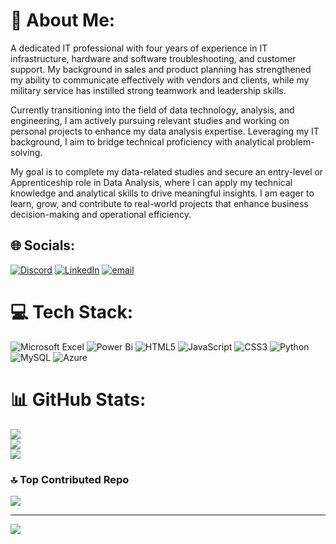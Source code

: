 # 💫 About Me:
A dedicated IT professional with four years of experience in IT infrastructure, hardware and software troubleshooting, and customer support. My background in sales and product planning has strengthened my ability to communicate effectively with vendors and clients, while my military service has instilled strong teamwork and leadership skills.

Currently transitioning into the field of data technology, analysis, and engineering, I am actively pursuing relevant studies and working on personal projects to enhance my data analysis expertise. Leveraging my IT background, I aim to bridge technical proficiency with analytical problem-solving.

My goal is to complete my data-related studies and secure an entry-level or Apprenticeship role in Data Analysis, where I can apply my technical knowledge and analytical skills to drive meaningful insights. I am eager to learn, grow, and contribute to real-world projects that enhance business decision-making and operational efficiency.

## 🌐 Socials:
[![Discord](https://img.shields.io/badge/Discord-%237289DA.svg?logo=discord&logoColor=white)](https://discord.gg/KS6611) [![LinkedIn](https://img.shields.io/badge/LinkedIn-%230077B5.svg?logo=linkedin&logoColor=white)](https://linkedin.com/in/https://www.linkedin.com/notifications/?filter=all) [![email](https://img.shields.io/badge/Email-D14836?logo=gmail&logoColor=white)](mailto:timeless0119@gmail.com) 

# 💻 Tech Stack:
![Microsoft Excel](https://img.shields.io/badge/Microsoft_Excel-217346?style=for-the-badge&logo=microsoft-excel&logoColor=white) ![Power Bi](https://img.shields.io/badge/power_bi-F2C811?style=for-the-badge&logo=powerbi&logoColor=black) ![HTML5](https://img.shields.io/badge/html5-%23E34F26.svg?style=for-the-badge&logo=html5&logoColor=white) ![JavaScript](https://img.shields.io/badge/javascript-%23323330.svg?style=for-the-badge&logo=javascript&logoColor=%23F7DF1E) ![CSS3](https://img.shields.io/badge/css3-%231572B6.svg?style=for-the-badge&logo=css3&logoColor=white) ![Python](https://img.shields.io/badge/python-3670A0?style=for-the-badge&logo=python&logoColor=ffdd54) ![MySQL](https://img.shields.io/badge/mysql-4479A1.svg?style=for-the-badge&logo=mysql&logoColor=white) ![Azure](https://img.shields.io/badge/azure-%230072C6.svg?style=for-the-badge&logo=microsoftazure&logoColor=white)
# 📊 GitHub Stats:
![](https://github-readme-stats.vercel.app/api?username=KoreanBeaver&theme=dark&hide_border=false&include_all_commits=false&count_private=false)<br/>
![](https://nirzak-streak-stats.vercel.app/?user=KoreanBeaver&theme=dark&hide_border=false)<br/>
![](https://github-readme-stats.vercel.app/api/top-langs/?username=KoreanBeaver&theme=dark&hide_border=false&include_all_commits=false&count_private=false&layout=compact)

### 🔝 Top Contributed Repo
![](https://github-contributor-stats.vercel.app/api?username=KoreanBeaver&limit=5&theme=dark&combine_all_yearly_contributions=true)

---
[![](https://visitcount.itsvg.in/api?id=KoreanBeaver&icon=0&color=0)](https://visitcount.itsvg.in)

<!-- Proudly created with GPRM ( https://gprm.itsvg.in ) -->
